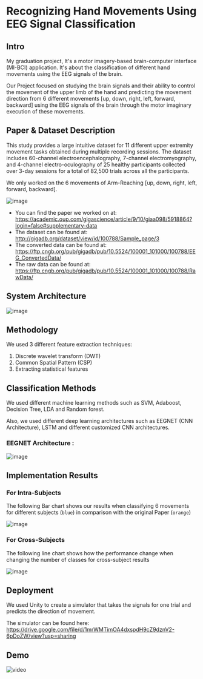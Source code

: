 # Recognizing Hand Movements Using EEG Signal Classification

## Intro

My graduation project, It's a motor imagery-based brain-computer interface (MI-BCI) application. It's about the classification of different hand movements using the EEG signals of the brain.

Our Project focused on studying the brain signals and their ability to control the movement of the upper limb of the hand and predicting the movement direction from 6 different movements [up, down, right, left, forward, backward] using the EEG signals of the brain through the motor imaginary execution of these movements.


## Paper & Dataset Description

This study provides a large intuitive dataset for 11 different upper extremity movement tasks obtained during multiple recording
sessions. The dataset includes 60-channel electroencephalography, 7-channel electromyography, and 4-channel
electro-oculography of 25 healthy participants collected over 3-day sessions for a total of 82,500 trials across all the
participants.

We only worked on the 6 movements of Arm-Reaching [up, down, right, left, forward, backward].

![image]()


- You can find the paper we worked on at: &nbsp; https://academic.oup.com/gigascience/article/9/10/giaa098/5918864?login=false#supplementary-data
- The dataset can be found at: &nbsp; http://gigadb.org/dataset/view/id/100788/Sample_page/3
- The converted data can be found at: &nbsp; https://ftp.cngb.org/pub/gigadb/pub/10.5524/100001_101000/100788/EEG_ConvertedData/
- The raw data can be found at: &nbsp; https://ftp.cngb.org/pub/gigadb/pub/10.5524/100001_101000/100788/RawData/


## System Architecture

![image]()


## Methodology 

We used 3 different feature extraction techniques:
1. Discrete wavelet transform (DWT)
2. Common Spatial Pattern (CSP)
3. Extracting statistical features


## Classification Methods

We used different machine learning methods such as SVM, Adaboost, Decision Tree, LDA and Random forest.

Also, we used different deep learning architectures such as EEGNET (CNN Architecture), LSTM and different customized CNN architectures.

### EEGNET Architecture :
  
![image]()


## Implementation Results

### For Intra-Subjects

The following Bar chart shows our results when classifying 6 movements for different subjects (`blue`) in comparison with the original Paper (`orange`)

![image]()


### For Cross-Subjects

The following line chart shows how the performance change when changing the number of classes for cross-subject results
    
![image]()


## Deployment 
  
We used Unity to create a simulator that takes the signals for one trial and predicts the direction of movement.

The simulator can be found here: &nbsp; https://drive.google.com/file/d/1mrWMTimOA4dxspdH9cZ9dznV2-6pDoZW/view?usp=sharing

## Demo

![video]()
